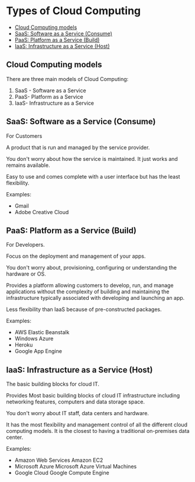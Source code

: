 # Types of Cloud Computing

* [Cloud Computing models](#cloud-computing-models)
* [SaaS: Software as a Service (Consume)](#saas-software-as-a-service-consume)
* [PaaS: Platform as a Service (Build)](#paas-platform-as-a-service-build)
* [IaaS: Infrastructure as a Service (Host)](#iaas-infrastructure-as-a-service-host)

## Cloud Computing models

There are three main models of Cloud Computing:

1. SaaS - Software as a Service
2. PaaS- Platform as a Service
3. IaaS- Infrastructure as a Service

## SaaS: Software as a Service (Consume)

For Customers

A product that is run and managed by the service provider.

You don't worry about how the service is maintained. It just works and remains
available.

Easy to use and comes complete with a user interface but has the least flexibility.

Examples:

* Gmail
* Adobe Creative Cloud

## PaaS: Platform as a Service (Build)

For Developers.

Focus on the deployment and management of your apps.

You don't worry about, provisioning, configuring or understanding the hardware or OS.

Provides a platform allowing customers to develop, run, and manage applications
without the complexity of building and maintaining the infrastructure typically
associated with developing and launching an app.

Less flexibility than IaaS because of pre-constructed packages.

Examples:

* AWS Elastic Beanstalk
* Windows Azure
* Heroku
* Google App Engine

## IaaS: Infrastructure as a Service (Host)

The basic building blocks for cloud IT.

Provides Most basic building blocks of cloud IT infrastructure including networking
features, computers and data storage space.

You don't worry about IT staff, data centers and hardware.

It has the most flexibility and management control of all the different cloud
computing models. It is the closest to having a traditional on-premises data center.

Examples:

* Amazon Web Services Amazon EC2
* Microsoft Azure Microsoft Azure Virtual Machines
* Google Cloud Google Compute Engine
